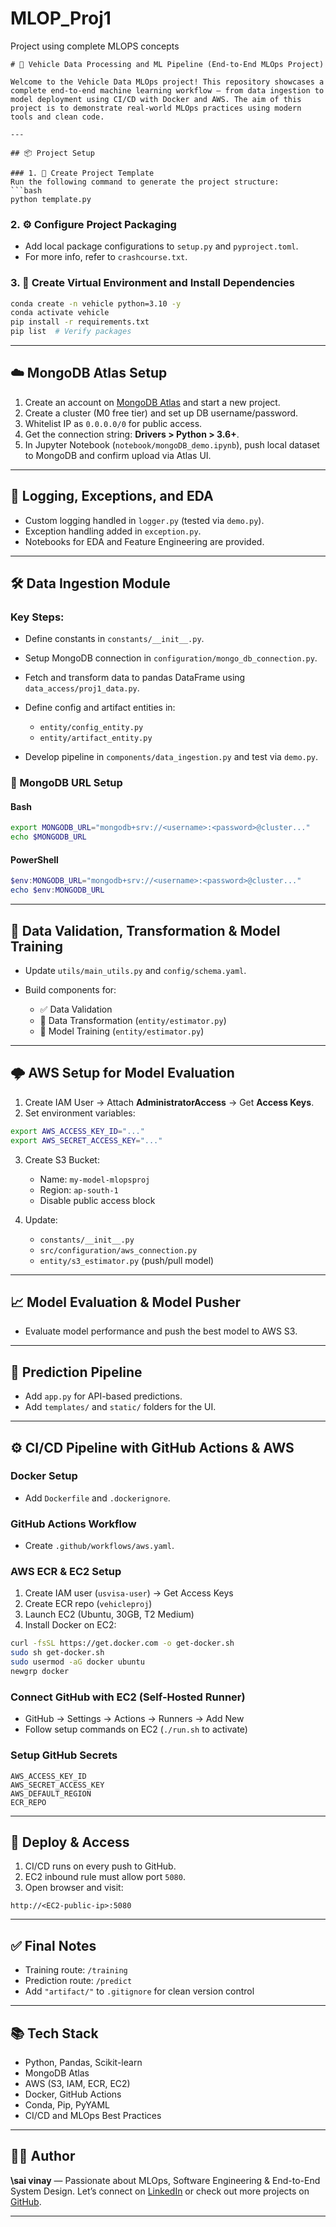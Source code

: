 # MLOP_Proj1
Project using complete MLOPS concepts

````
# 🚗 Vehicle Data Processing and ML Pipeline (End-to-End MLOps Project)

Welcome to the Vehicle Data MLOps project! This repository showcases a complete end-to-end machine learning workflow — from data ingestion to model deployment using CI/CD with Docker and AWS. The aim of this project is to demonstrate real-world MLOps practices using modern tools and clean code.

---

## 📦 Project Setup

### 1. 📁 Create Project Template
Run the following command to generate the project structure:
```bash
python template.py
````

### 2. ⚙️ Configure Project Packaging

* Add local package configurations to `setup.py` and `pyproject.toml`.
* For more info, refer to `crashcourse.txt`.

### 3. 🐍 Create Virtual Environment and Install Dependencies

```bash
conda create -n vehicle python=3.10 -y
conda activate vehicle
pip install -r requirements.txt
pip list  # Verify packages
```

---

## ☁️ MongoDB Atlas Setup

1. Create an account on [MongoDB Atlas](https://www.mongodb.com/cloud/atlas) and start a new project.
2. Create a cluster (M0 free tier) and set up DB username/password.
3. Whitelist IP as `0.0.0.0/0` for public access.
4. Get the connection string: **Drivers > Python > 3.6+**.
5. In Jupyter Notebook (`notebook/mongoDB_demo.ipynb`), push local dataset to MongoDB and confirm upload via Atlas UI.

---

## 🧾 Logging, Exceptions, and EDA

* Custom logging handled in `logger.py` (tested via `demo.py`).
* Exception handling added in `exception.py`.
* Notebooks for EDA and Feature Engineering are provided.

---

## 🛠️ Data Ingestion Module

### Key Steps:

* Define constants in `constants/__init__.py`.
* Setup MongoDB connection in `configuration/mongo_db_connection.py`.
* Fetch and transform data to pandas DataFrame using `data_access/proj1_data.py`.
* Define config and artifact entities in:

  * `entity/config_entity.py`
  * `entity/artifact_entity.py`
* Develop pipeline in `components/data_ingestion.py` and test via `demo.py`.

### 🔐 MongoDB URL Setup

#### Bash

```bash
export MONGODB_URL="mongodb+srv://<username>:<password>@cluster..."
echo $MONGODB_URL
```

#### PowerShell

```powershell
$env:MONGODB_URL="mongodb+srv://<username>:<password>@cluster..."
echo $env:MONGODB_URL
```

---

## 🧪 Data Validation, Transformation & Model Training

* Update `utils/main_utils.py` and `config/schema.yaml`.
* Build components for:

  * ✅ Data Validation
  * 🔄 Data Transformation (`entity/estimator.py`)
  * 🤖 Model Training (`entity/estimator.py`)

---

## 🌩️ AWS Setup for Model Evaluation

1. Create IAM User → Attach **AdministratorAccess** → Get **Access Keys**.
2. Set environment variables:

```bash
export AWS_ACCESS_KEY_ID="..."
export AWS_SECRET_ACCESS_KEY="..."
```

3. Create S3 Bucket:

   * Name: `my-model-mlopsproj`
   * Region: `ap-south-1`
   * Disable public access block

4. Update:

   * `constants/__init__.py`
   * `src/configuration/aws_connection.py`
   * `entity/s3_estimator.py` (push/pull model)

---

## 📈 Model Evaluation & Model Pusher

* Evaluate model performance and push the best model to AWS S3.

---

## 🔮 Prediction Pipeline

* Add `app.py` for API-based predictions.
* Add `templates/` and `static/` folders for the UI.

---

## ⚙️ CI/CD Pipeline with GitHub Actions & AWS

### Docker Setup

* Add `Dockerfile` and `.dockerignore`.

### GitHub Actions Workflow

* Create `.github/workflows/aws.yaml`.

### AWS ECR & EC2 Setup

1. Create IAM user (`usvisa-user`) → Get Access Keys
2. Create ECR repo (`vehicleproj`)
3. Launch EC2 (Ubuntu, 30GB, T2 Medium)
4. Install Docker on EC2:

```bash
curl -fsSL https://get.docker.com -o get-docker.sh
sudo sh get-docker.sh
sudo usermod -aG docker ubuntu
newgrp docker
```

### Connect GitHub with EC2 (Self-Hosted Runner)

* GitHub → Settings → Actions → Runners → Add New
* Follow setup commands on EC2 (`./run.sh` to activate)

### Setup GitHub Secrets

```
AWS_ACCESS_KEY_ID
AWS_SECRET_ACCESS_KEY
AWS_DEFAULT_REGION
ECR_REPO
```

---

## 🚀 Deploy & Access

1. CI/CD runs on every push to GitHub.
2. EC2 inbound rule must allow port `5080`.
3. Open browser and visit:

```
http://<EC2-public-ip>:5080
```

---

## ✅ Final Notes

* Training route: `/training`
* Prediction route: `/predict`
* Add `"artifact/"` to `.gitignore` for clean version control

---

## 📚 Tech Stack

* Python, Pandas, Scikit-learn
* MongoDB Atlas
* AWS (S3, IAM, ECR, EC2)
* Docker, GitHub Actions
* Conda, Pip, PyYAML
* CI/CD and MLOps Best Practices

---

## 👨‍💻 Author

**\sai vinay** — Passionate about MLOps, Software Engineering & End-to-End System Design.
Let’s connect on [LinkedIn](www.linkedin.com/in/saivinay-palakurthy) or check out more projects on [GitHub](https://github.com/saivinay129).

---

